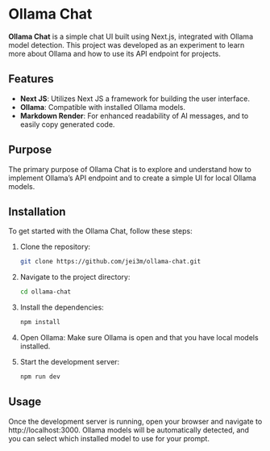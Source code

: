 # Ollama Chat
**Ollama Chat** is a simple chat UI built using Next.js, integrated with Ollama model detection. This project was developed as an experiment to learn more about Ollama and how to use its API endpoint for projects.

## Features

- **Next JS**: Utilizes Next JS a framework for building the user interface.
- **Ollama**: Compatible with installed Ollama models.
- **Markdown Render**: For enhanced readability of AI messages, and to easily copy generated code.

## Purpose

The primary purpose of Ollama Chat is to explore and understand how to implement Ollama’s API endpoint and to create a simple UI for local Ollama models.

## Installation

To get started with the Ollama Chat, follow these steps:

1. Clone the repository:
   ```bash
   git clone https://github.com/jei3m/ollama-chat.git
2. Navigate to the project directory:
   ```bash
   cd ollama-chat
3. Install the dependencies:
   ```bash
   npm install
4. Open Ollama:
   Make sure Ollama is open and that you have local models installed.

6. Start the development server:
   ```bash
   npm run dev

## Usage
Once the development server is running, open your browser and navigate to http://localhost:3000. Ollama models will be automatically detected, and you can select which installed model to use for your prompt.
